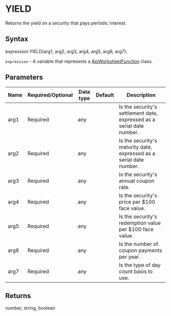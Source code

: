 # YIELD

Returns the yield on a security that pays periodic interest.

## Syntax

expression.YIELD(arg1, arg2, arg3, arg4, arg5, arg6, arg7);

`expression` - A variable that represents a [ApiWorksheetFunction](../ApiWorksheetFunction.md) class.

## Parameters

| **Name** | **Required/Optional** | **Data type** | **Default** | **Description** |
| ------------- | ------------- | ------------- | ------------- | ------------- |
| arg1 | Required | any |  | Is the security's settlement date, expressed as a serial date number. |
| arg2 | Required | any |  | Is the security's maturity date, expressed as a serial date number. |
| arg3 | Required | any |  | Is the security's annual coupon rate. |
| arg4 | Required | any |  | Is the security's price per $100 face value. |
| arg5 | Required | any |  | Is the security's redemption value per $100 face value. |
| arg6 | Required | any |  | Is the number of coupon payments per year. |
| arg7 | Required | any |  | Is the type of day count basis to use. |

## Returns

number, string, boolean
